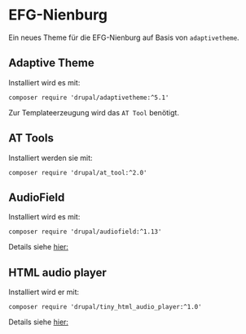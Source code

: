 # EFG-Nienburg

Ein neues Theme für die EFG-Nienburg auf Basis von `adaptivetheme`.

## Adaptive Theme

Installiert wird es mit:

`composer require 'drupal/adaptivetheme:^5.1'`

Zur Templateerzeugung wird das `AT Tool` benötigt.

## AT Tools

Installiert werden sie mit:

`composer require 'drupal/at_tool:^2.0'`

## AudioField

Installiert wird es mit:

`composer require 'drupal/audiofield:^1.13'`

Details siehe [hier:]()

## HTML audio player

Installiert wird er mit:

`composer require 'drupal/tiny_html_audio_player:^1.0'`

Details siehe [hier:](https://github.com/irubataru.com/tiny-html-audio-player)
